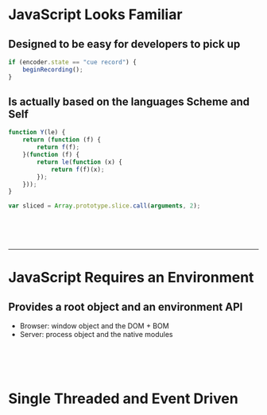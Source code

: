 # JavaScript Looks Familiar


## __Designed to be easy for developers to pick up__  

```javascript
if (encoder.state == "cue record") {
    beginRecording();
}
```

## __Is actually based on the languages Scheme and Self__  

```javascript
function Y(le) {
    return (function (f) {
        return f(f);
    }(function (f) {
        return le(function (x) {
            return f(f)(x);
        });
    }));
}

var sliced = Array.prototype.slice.call(arguments, 2);
```
<br><br><br>

***    

# JavaScript Requires an Environment  

## __Provides a root object and an environment API__

* Browser: window object and the DOM + BOM  
* Server: process object and the native modules 

<br><br><br>

# Single Threaded and Event Driven 





